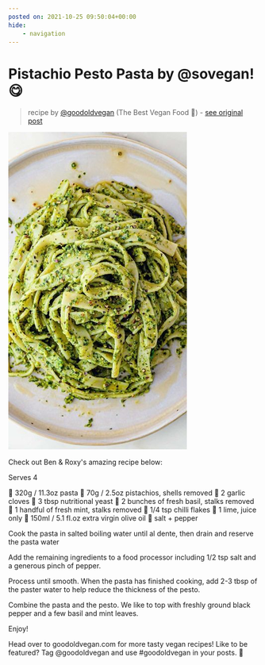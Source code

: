 ```yaml
---
posted on: 2021-10-25 09:50:04+00:00
hide:
    - navigation
---
```


# Pistachio Pesto Pasta by @sovegan! 😋 

> recipe by [@goodoldvegan](https://www.instagram.com/goodoldvegan/) 
(The Best Vegan Food 🌱) - [see original post](https://instagram.com/p/CVcnnBgKVFo)

![](../img/goodoldvegan_25-10-2021_0910.png)


Check out Ben & Roxy's amazing recipe below:

Serves 4

🌿 320g / 11.3oz pasta
🌿 70g / 2.5oz pistachios, shells removed
🌿 2 garlic cloves
🌿 3 tbsp nutritional yeast
🌿 2 bunches of fresh basil, stalks removed
🌿 1 handful of fresh mint, stalks removed
🌿 1/4 tsp chilli flakes
🌿 1 lime, juice only
🌿 150ml / 5.1 fl.oz extra virgin olive oil
🌿 salt + pepper

Cook the pasta in salted boiling water until al dente, then drain and reserve the pasta water

Add the remaining ingredients to a food processor including 1/2 tsp salt and a generous pinch of pepper.

Process until smooth. When the pasta has finished cooking, add 2-3 tbsp of the paster water to help reduce the thickness of the pesto.

Combine the pasta and the pesto. We like to top with freshly ground black pepper and a few basil and mint leaves.

Enjoy!

Head over to goodoldvegan.com for more tasty vegan recipes! Like to be featured? Tag @goodoldvegan and use \#goodoldvegan in your posts. 🌱 